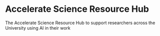 # Accelerate Science Resource Hub
The Accelerate Science Resource Hub to support researchers across the University using AI in their work
